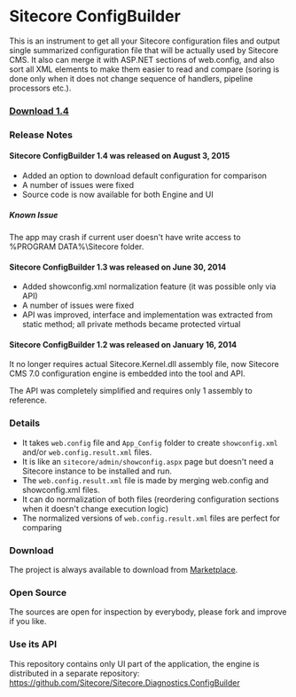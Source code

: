 # Sitecore ConfigBuilder

This is an instrument to get all your Sitecore configuration files and output single summarized configuration file that will be actually used by Sitecore CMS. It also can merge it with ASP.NET sections of web.config, and also sort all XML elements to make them easier to read and compare (soring is done only when it does not change sequence of handlers, pipeline processors etc.). 

### [Download 1.4](https://github.com/Sitecore/Sitecore-Config-Builder/releases/download/1.4.0.9/SCB.1.4.0.9.zip)

### Release Notes

#### Sitecore ConfigBuilder 1.4 was released on August 3, 2015

* Added an option to download default configuration for comparison
* A number of issues were fixed
* Source code is now available for both Engine and UI

##### Known Issue

The app may crash if current user doesn't have write access to %PROGRAM DATA%\Sitecore folder. 

#### Sitecore ConfigBuilder 1.3 was released on June 30, 2014

* Added showconfig.xml normalization feature (it was possible only via API)
* A number of issues were fixed
* API was improved, interface and implementation was extracted from static method; all private methods became protected virtual

#### Sitecore ConfigBuilder 1.2 was released on January 16, 2014

It no longer requires actual Sitecore.Kernel.dll assembly file, now Sitecore CMS 7.0 configuration engine is embedded into the tool and API.

The API was completely simplified and requires only 1 assembly to reference. 

### Details

* It takes `web.config` file and `App_Config` folder to create `showconfig.xml` and/or `web.config.result.xml` files.
* It is like an `sitecore/admin/showconfig.aspx` page but doesn't need a Sitecore instance to be installed and run.
* The `web.config.result.xml` file is made by merging web.config and showconfig.xml files.
* It can do normalization of both files (reordering configuration sections when it doesn't change execution logic)
* The normalized versions of `web.config.result.xml` files are perfect for comparing 

### Download

The project is always available to download from [Marketplace](http://marketplace.sitecore.net/modules/sitecore_configbuilder.aspx). 

### Open Source

The sources are open for inspection by everybody, please fork and improve if you like. 

### Use its API

This repository contains only UI part of the application, the engine is distributed in a separate repository:
https://github.com/Sitecore/Sitecore.Diagnostics.ConfigBuilder

